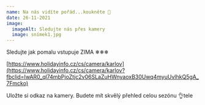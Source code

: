 ```yaml
---
name: Na nás vidíte pořád...koukněte 👀
date: 26-11-2021
image:
  imageAlt: Sledujte nás přes kamery
  image: snímek1.jpg
---
```

Sledujte jak pomalu vstupuje ZIMA ❄❄❄

[https://www.holidayinfo.cz/cs/camera/karlov](https://www.holidayinfo.cz/cs/camera/karlov?fbclid=IwAR0_ql74mbPjoZtjc2v06SLaZuHWnyaoxB30Uwq4myuUvlhkQ5gA_7Fmcko)

Uložte si odkaz na kamery. Budete mít skvělý přehled celou sezónu 👌tele